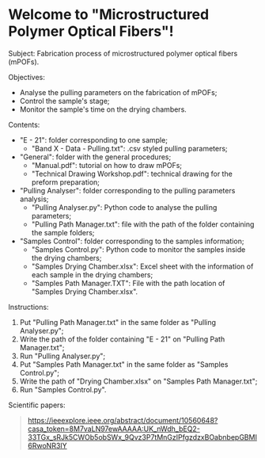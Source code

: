 # Welcome to "Microstructured Polymer Optical Fibers"!

Subject: Fabrication process of microstructured polymer optical fibers (mPOFs).

Objectives:
- Analyse the pulling parameters on the fabrication of mPOFs;
- Control the sample's stage;
- Monitor the sample's time on the drying chambers.

Contents:
- "E - 21": folder corresponding to one sample;
  - "Band X - Data - Pulling.txt": .csv styled pulling parameters;
- "General": folder with the general procedures;
  - "Manual.pdf": tutorial on how to draw mPOFs;
  - "Technical Drawing Workshop.pdf": technical drawing for the preform preparation;
- "Pulling Analyser": folder corresponding to the pulling parameters analysis;
  - "Pulling Analyser.py": Python code to analyse the pulling parameters;
  - "Pulling Path Manager.txt": file with the path of the folder containing the sample folders; 
- "Samples Control": folder corresponding to the samples information;
  - "Samples Control.py": Python code to monitor the samples inside the drying chambers;
  - "Samples Drying Chamber.xlsx": Excel sheet with the information of each sample in the drying chambers;
  - "Samples Path Manager.TXT": File with the path location of "Samples Drying Chamber.xlsx".

Instructions:
1) Put "Pulling Path Manager.txt" in the same folder as "Pulling Analyser.py";
2) Write the path of the folder containing "E - 21" on "Pulling Path Manager.txt";
3) Run "Pulling Analyser.py";
4) Put "Samples Path Manager.txt" in the same folder as "Samples Control.py";
5) Write the path of "Drying Chamber.xlsx" on "Samples Path Manager.txt";
6) Run "Samples Control.py".

Scientific papers:
> https://ieeexplore.ieee.org/abstract/document/10560648?casa_token=8M7vaLN97ewAAAAA:UK_nWdh_bEQ2-33TGx_sRJk5CWOb5obSWx_9Qvz3P7tMnGzIPfgzdzxBOabnbepGBMI6RwoNR3IY
